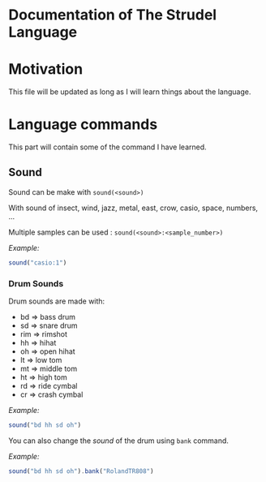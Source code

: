 Documentation of The Strudel Language
=====================================


# Motivation

This file will be updated as long as I will learn things about the language.

# Language commands

This part will contain some of the command I have learned.

## Sound

Sound can be make with ```sound(<sound>)```

With sound of insect, wind, jazz, metal, east, crow, casio, space, numbers, ...

Multiple samples can be used : ```sound(<sound>:<sample_number>)```

*Example:*

```js
sound("casio:1")
```

### Drum Sounds

Drum sounds are made with:

- bd => bass drum
- sd => snare drum
- rim => rimshot
- hh => hihat
- oh => open hihat
- lt => low tom
- mt => middle tom
- ht => high tom
- rd => ride cymbal
- cr => crash cymbal


*Example:*

```js
sound("bd hh sd oh")
```

You can also change the _sound_ of the drum using ```bank``` command.

*Example:*

```js
sound("bd hh sd oh").bank("RolandTR808")
```